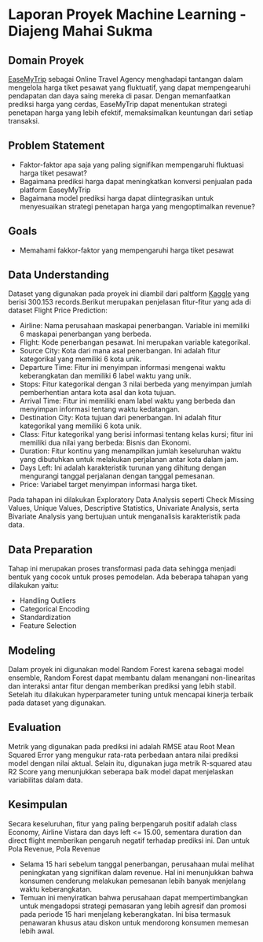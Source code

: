 # Laporan Proyek Machine Learning - Diajeng Mahai Sukma
## Domain Proyek
[EaseMyTrip](https://www.easemytrip.com/) sebagai Online Travel Agency menghadapi tantangan dalam mengelola harga tiket pesawat yang fluktuatif, yang dapat mempengearuhi pendapatan dan daya saing mereka di pasar. Dengan memanfaatkan prediksi harga yang cerdas, EaseMyTrip dapat menentukan strategi penetapan harga yang lebih efektif, memaksimalkan keuntungan dari setiap transaksi.

## Problem Statement
- Faktor-faktor apa saja yang paling signifikan mempengaruhi fluktuasi harga tiket pesawat?
- Bagaimana prediksi harga dapat meningkatkan konversi penjualan pada platform EaseyMyTrip
- Bagaimana model prediksi harga dapat diintegrasikan untuk menyesuaikan strategi penetapan harga yang mengoptimalkan revenue?

## Goals
- Memahami fakkor-faktor yang mempengaruhi harga tiket pesawat

## Data Understanding
Dataset yang digunakan pada proyek ini diambil dari paltform [Kaggle](https://www.kaggle.com/datasets/shubhambathwal/flight-price-prediction?resource=download&select=Clean_Dataset.csv) yang berisi 300.153 records.Berikut merupakan penjelasan fitur-fitur yang ada di dataset Flight Price Prediction:

- Airline: Nama perusahaan maskapai penerbangan. Variable ini memiliki 6 maskapai penerbangan yang berbeda.
- Flight: Kode penerbangan pesawat. Ini merupakan variable kategorikal.
- Source City: Kota dari mana asal penerbangan. Ini adalah fitur kategorikal yang memiliki 6 kota unik.
- Departure Time: Fitur ini menyimpan informasi mengenai waktu keberangkatan dan memiliki 6 label waktu yang unik.
- Stops: Fitur kategorikal dengan 3 nilai berbeda yang menyimpan jumlah pemberhentian antara kota asal dan kota tujuan.
- Arrival Time: Fitur ini memiliki enam label waktu yang berbeda dan menyimpan informasi tentang waktu kedatangan.
- Destination City: Kota tujuan dari penerbangan. Ini adalah fitur kategorikal yang memiliki 6 kota unik.
- Class: Fitur kategorikal yang berisi informasi tentang kelas kursi; fitur ini memiliki dua nilai yang berbeda: Bisnis dan Ekonomi.
- Duration: Fitur kontinu yang menampilkan jumlah keseluruhan waktu yang dibutuhkan untuk melakukan perjalanan antar kota dalam jam.
- Days Left: Ini adalah karakteristik turunan yang dihitung dengan mengurangi tanggal perjalanan dengan tanggal pemesanan.
- Price: Variabel target menyimpan informasi harga tiket.

Pada tahapan ini dilakukan Exploratory Data Analysis seperti Check Missing Values, Unique Values, Descriptive Statistics, Univariate Analysis, serta Bivariate Analysis yang bertujuan untuk menganalisis karakteristik pada data.

## Data Preparation
Tahap ini merupakan proses transformasi pada data sehingga menjadi bentuk yang cocok untuk proses pemodelan. Ada beberapa tahapan yang dilakukan yaitu:
- Handling Outliers
- Categorical Encoding
- Standardization
- Feature Selection

## Modeling
Dalam proyek ini digunakan model Random Forest karena sebagai model ensemble, Random Forest dapat membantu dalam menangani non-linearitas dan interaksi antar fitur dengan memberikan prediksi yang lebih stabil. Setelah itu dilakukan hyperparameter tuning untuk mencapai kinerja terbaik pada dataset yang digunakan.

## Evaluation
Metrik yang digunakan pada prediksi ini adalah RMSE atau Root Mean Squared Error yang mengukur rata-rata perbedaan antara nilai prediksi model dengan nilai aktual. Selain itu, digunakan juga metrik R-squared atau R2 Score yang menunjukkan seberapa baik model dapat menjelaskan variabilitas dalam data.


## Kesimpulan
Secara keseluruhan, fitur yang paling berpengaruh positif adalah class Economy, Airline Vistara dan days left <= 15.00, sementara duration dan direct flight memberikan pengaruh negatif terhadap prediksi ini. Dan untuk Pola Revenue,
Pola Revenue
- Selama 15 hari sebelum tanggal penerbangan, perusahaan mulai melihat peningkatan yang signifikan dalam revenue. Hal ini menunjukkan bahwa konsumen cenderung melakukan pemesanan lebih banyak menjelang waktu keberangkatan.
- Temuan ini menyiratkan bahwa perusahaan dapat mempertimbangkan untuk mengadopsi strategi pemasaran yang lebih agresif dan promosi pada periode 15 hari menjelang keberangkatan. Ini bisa termasuk penawaran khusus atau diskon untuk mendorong konsumen memesan lebih awal.